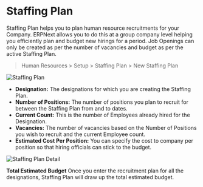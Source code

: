 <!-- add-breadcrumbs -->
# Staffing Plan
Staffing Plan helps you to plan human resource recruitments for your Company. ERPNext allows you to do this at a group company level helping you efficiently plan and budget new hirings for a period. Job Openings can only be created as per the number of vacancies and budget as per the active Staffing Plan.

> Human Resources > Setup > Staffing Plan > New Staffing Plan

<img class="screenshot" alt="Staffing Plan"
	src="{{docs_base_url}}/assets/img/human-resources/staffing-plan.png">

- **Designation:** The designations for which you are creating the Staffing Plan.
- **Number of Positions:** The number of positions you plan to recruit for between the Staffing Plan from and to dates.
- **Current Count:** This is the number of Employees already hired for the Designation.
- **Vacancies:** The number of vacancies based on the Number of Positions you wish to recruit and the current Employee count.
- **Estimated Cost Per Position:** You can specify the cost to company per position so that hiring officials can stick to the budget.

<img class="screenshot" alt="Staffing Plan Detail"
	src="{{docs_base_url}}/assets/img/human-resources/staffing-plan-detail.png">

**Total Estimated Budget** Once you enter the recruitment plan for all the designations, Staffing Plan will draw up the total estimated budget.
